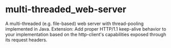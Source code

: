 # multi-threaded_web-server
A multi-threaded (e.g. file-based) web server with thread-pooling implemented in Java. Extension: Add proper HTTP/1.1 keep-alive behavior to your implementation based on the http-client's capabilities exposed through its request headers.
